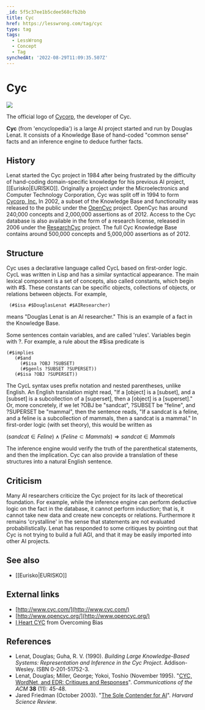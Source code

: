 ```yaml
---
_id: 5f5c37ee1b5cdee568cfb2bb
title: Cyc
href: https://lesswrong.com/tag/cyc
type: tag
tags:
  - LessWrong
  - Concept
  - Tag
synchedAt: '2022-08-29T11:09:35.507Z'
---
```

# Cyc

![](https://39669.cdn.cke-cs.com/rQvD3VnunXZu34m86e5f/animations/6551d2cea4338b35e2c81a8a17449cc8101e7a1db32fb3db.gif)

The official logo of [Cycorp](http://www.cyc.com/), the developer of Cyc.

**Cyc** (from 'encyclopedia') is a large AI project started and run by Douglas Lenat. It consists of a Knowledge Base of hand-coded "common sense" facts and an inference engine to deduce further facts.

History
-------

Lenat started the Cyc project in 1984 after being frustrated by the difficulty of hand-coding domain-specific knowledge for his previous AI project, [[Eurisko|EURISKO]]. Originally a project under the Microelectronics and Computer Technology Corporation, Cyc was split off in 1994 to form [Cycorp, Inc.](http://www.cyc.com/) In 2002, a subset of the Knowledge Base and functionality was released to the public under the [OpenCyc](http://www.opencyc.org/) project. OpenCyc has around 240,000 concepts and 2,000,000 assertions as of 2012. Access to the Cyc database is also available in the form of a research license, released in 2006 under the [ResearchCyc](http://researchcyc.cyc.com/) project. The full Cyc Knowledge Base contains around 500,000 concepts and 5,000,000 assertions as of 2012.

Structure
---------

Cyc uses a declarative language called CycL based on first-order logic. CycL was written in Lisp and has a similar syntactical appearance. The main lexical component is a set of concepts, also called constants, which begin with #$. These constants can be specific objects, collections of objects, or relations between objects. For example,

` (#$isa #$DouglasLenat #$AIResearcher)`

means "Douglas Lenat is an AI researcher." This is an example of a fact in the Knowledge Base.

Some sentences contain variables, and are called 'rules'. Variables begin with ?. For example, a rule about the #$isa predicate is

`(#$implies`  
`   (#$and   `  
`     (#$isa ?OBJ ?SUBSET)`  
`     (#$genls ?SUBSET ?SUPERSET))`  
`   (#$isa ?OBJ ?SUPERSET))`

The CycL syntax uses prefix notation and nested parentheses, unlike English. An English translation might read, "If a \[object\] is a \[subset\], and a \[subset\] is a subcollection of a \[superset\], then a \[object\] is a \[superset\]." Or, more concretely, if we let ?OBJ be "sandcat", ?SUBSET be "feline", and ?SUPERSET be "mammal", then the sentence reads, "If a sandcat is a feline, and a feline is a subcollection of mammals, then a sandcat is a mammal." In first-order logic (with set theory), this would be written as

(*sandcat* ∈ *Feline*) ∧ (*Feline* ⊂ *Mammals*) ⇒ *sandcat* ∈ *Mammals*

The inference engine would verify the truth of the parenthetical statements, and then the implication. Cyc can also provide a translation of these structures into a natural English sentence.

Criticism
---------

Many AI researchers criticize the Cyc project for its lack of theoretical foundation. For example, while the inference engine can perform deductive logic on the fact in the database, it cannot perform induction; that is, it cannot take new data and create new concepts or relations. Furthermore it remains 'crystalline' in the sense that statements are not evaluated probabilistically. Lenat has responded to some critiques by pointing out that Cyc is not trying to build a full AGI, and that it may be easily imported into other AI projects.

See also
--------

*   [[Eurisko|EURISKO]]

External links
--------------

*   [http://www.cyc.com/](http://www.cyc.com/)
*   [http://www.opencyc.org/](http://www.opencyc.org/)
*   [I Heart CYC](http://www.overcomingbias.com/2008/12/i-heart-cyc.html) from Overcoming Bias

References
----------

*   Lenat, Douglas; Guha, R. V. (1990). *Building Large Knowledge-Based Systems: Representation and Inference in the Cyc Project*. Addison-Wesley. ISBN 0-201-51752-3.
*   Lenat, Douglas; Miller, George; Yokoi, Toshio (November 1995). "[CYC, WordNet, and EDR: Critiques and Responses](http://www.cs.uga.edu/~xiong/8351/lenat.pdf)". *Communications of the ACM* **38** (11): 45-48.
*   Jared Friedman (October 2003). "[The Sole Contender for AI](http://www.scribd.com/doc/1814/An-Article-about-the-Cyc-Project)". *Harvard Science Review*.